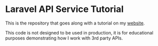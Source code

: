 # Laravel API Service Tutorial

This is the repository that goes along with a tutorial on my [website](https://www.juststeveking.uk).

This code is not designed to be used in production, it is for educational purposes demonstrating how I work with 3rd party APIs.
